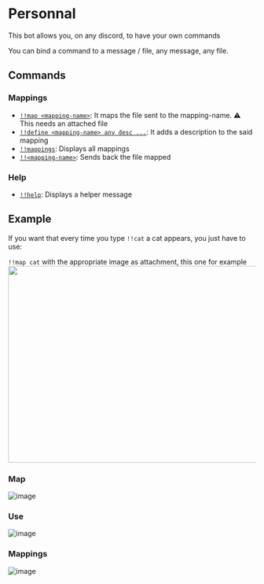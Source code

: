 # Personnal

This bot allows you, on any discord, to have your own commands

You can bind a command to a message / file, any message, any file.

## Commands

### Mappings

- [`!!map <mapping-name>`](https://github.com/erwanvivien/discord_personnal#mappings): It maps the file sent to the mapping-name. ⚠️ This needs an attached file
- [`!!define <mapping-name> any desc ...`](https://github.com/erwanvivien/discord_personnal#mappings): It adds a description to the said mapping
- [`!!mappings`](https://github.com/erwanvivien/discord_personnal#mappings): Displays all mappings
- [`!!<mapping-name>`](https://github.com/erwanvivien/discord_personnal#mappings): Sends back the file mapped

### Help

- [`!!help`](https://github.com/erwanvivien/discord_personnal#help): Displays a helper message

## Example

If you want that every time you type `!!cat` a cat appears, you just have to use:

`!!map cat` with the appropriate image as attachment, this one for example
<img src="https://user-images.githubusercontent.com/44021072/113632193-f9686400-966a-11eb-89de-94a0b533eaa1.png" data-canonical-src="https://user-images.githubusercontent.com/44021072/113632193-f9686400-966a-11eb-89de-94a0b533eaa1.png" width="533" height="400"/>

### Map
![image](https://user-images.githubusercontent.com/44021072/113729182-10549800-96f7-11eb-96af-1b2fbb2d8046.png)

### Use
![image](https://user-images.githubusercontent.com/44021072/113729541-66c1d680-96f7-11eb-926e-d33ce01f2943.png)

### Mappings
![image](https://user-images.githubusercontent.com/44021072/113729577-6de8e480-96f7-11eb-8235-0e6528919078.png)
